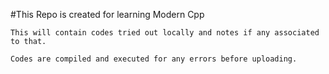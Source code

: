 #This Repo is created for learning Modern Cpp

	This will contain codes tried out locally and notes if any associated to that.
	
	Codes are compiled and executed for any errors before uploading.
	